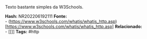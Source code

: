 Texto bastante simples da W3Schools.

**Hash:** NR202206192111
**Fonte:**  
	- (https://www.w3schools.com/whatis/whatis_http.asp)[https://www.w3schools.com/whatis/whatis_http.asp]
**Relacionado:**  
	- [[]]
**Tags:**  #http 
